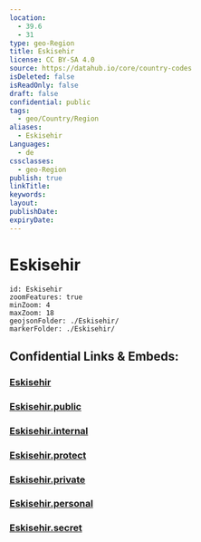 ```yaml
---
location:
  - 39.6
  - 31
type: geo-Region
title: Eskisehir
license: CC BY-SA 4.0
source: https://datahub.io/core/country-codes
isDeleted: false
isReadOnly: false
draft: false
confidential: public
tags:
  - geo/Country/Region
aliases:
  - Eskisehir
Languages:
  - de
cssclasses:
  - geo-Region
publish: true
linkTitle:
keywords:
layout:
publishDate:
expiryDate:
---
```


# Eskisehir

```leaflet
id: Eskisehir
zoomFeatures: true 
minZoom: 4 
maxZoom: 18
geojsonFolder: ./Eskisehir/
markerFolder: ./Eskisehir/
```


## Confidential Links & Embeds: 

### [Eskisehir](/_Standards/Earth/Continent/Europe/Europe~East/Turkey/Provinces~Turkey/Eskisehir.md) 

### [Eskisehir.public](/_public/Earth/Continent/Europe/Europe~East/Turkey/Provinces~Turkey/Eskisehir.public.md) 

### [Eskisehir.internal](/_internal/Earth/Continent/Europe/Europe~East/Turkey/Provinces~Turkey/Eskisehir.internal.md) 

### [Eskisehir.protect](/_protect/Earth/Continent/Europe/Europe~East/Turkey/Provinces~Turkey/Eskisehir.protect.md) 

### [Eskisehir.private](/_private/Earth/Continent/Europe/Europe~East/Turkey/Provinces~Turkey/Eskisehir.private.md) 

### [Eskisehir.personal](/_personal/Earth/Continent/Europe/Europe~East/Turkey/Provinces~Turkey/Eskisehir.personal.md) 

### [Eskisehir.secret](/_secret/Earth/Continent/Europe/Europe~East/Turkey/Provinces~Turkey/Eskisehir.secret.md)

